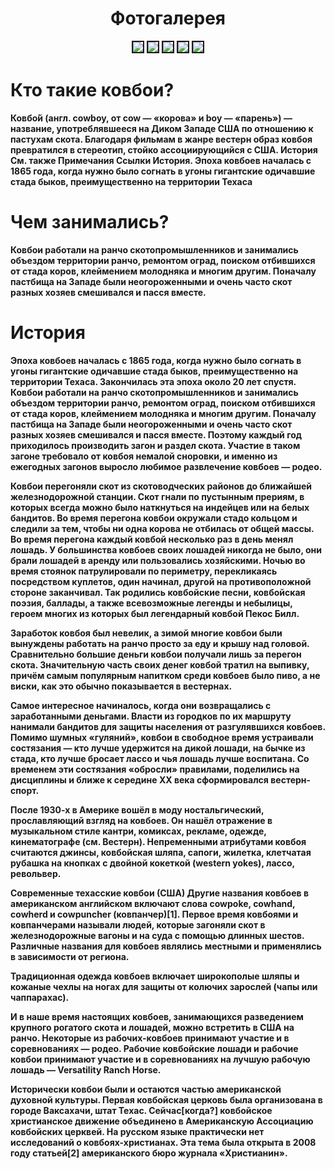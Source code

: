 <h3>
         <h1 style="text-align: center;">Фотогалерея</h1>
<div style="text-align: center;">		   
	<a href="1.html"><img src="https://cdn.pixabay.com/photo/2018/01/16/09/31/sunset-3085578_960_720.jpg" border="2" /></a>		
	<a href="2.html"><img src="https://cdn.pixabay.com/photo/2010/12/21/05/18/ghost-town-3875_960_720.jpg" border="2" /></a>		
	<a href="3.html"><img src="https://cdn.pixabay.com/photo/2015/01/31/10/26/monument-valley-618363_960_720.jpg" border="2" /></a>
        <a href="4.html"><img src="https://cdn.pixabay.com/photo/2018/03/24/21/55/horse-3258001_960_720.jpg" border="2" /></a>
        <a href="5.html"><img src="https://cdn.pixabay.com/photo/2014/08/17/02/09/saddle-419745_960_720.jpg" border="2" /></a>		
</div>
     </h3>
<h1>Кто такие ковбои?</h1>
     <p><b>Ковбо́й (англ. cowboy, от cow — «корова» и boy — «парень») — название, употреблявшееся на Диком Западе США по отношению к пастухам скота. Благодаря фильмам в жанре вестерн образ ковбоя превратился в стереотип, стойко ассоциирующийся с США. История См. также Примечания Ссылки История. Эпоха ковбоев началась с 1865 года, когда нужно было согнать в угоны гигантские одичавшие стада быков, преимущественно на территории Техаса</b></p>
     <h1>Чем занимались?</h1>
     <b><p>Ковбои работали на ранчо скотопромышленников и занимались объездом территории ранчо, ремонтом оград, поиском отбившихся от стада коров, клеймением молодняка и многим другим. Поначалу пастбища на Западе были неогороженными и очень часто скот разных хозяев смешивался и пасся вместе.</p></b>
     <h1>История</h1>
     <b><p>Эпоха ковбоев началась с 1865 года, когда нужно было согнать в угоны гигантские одичавшие стада быков, преимущественно на территории Техаса. Закончилась эта эпоха около 20 лет спустя. Ковбои работали на ранчо скотопромышленников и занимались объездом территории ранчо, ремонтом оград, поиском отбившихся от стада коров, клеймением молодняка и многим другим. Поначалу пастбища на Западе были неогороженными и очень часто скот разных хозяев смешивался и пасся вместе. Поэтому каждый год приходилось производить загон и раздел скота. Участие в таком загоне требовало от ковбоя немалой сноровки, и именно из ежегодных загонов выросло любимое развлечение ковбоев — родео.</p>

<p>Ковбои перегоняли скот из скотоводческих районов до ближайшей железнодорожной станции. Скот гнали по пустынным прериям, в которых всегда можно было наткнуться на индейцев или на белых бандитов. Во время перегона ковбои окружали стадо кольцом и следили за тем, чтобы ни одна корова не отбилась от общей массы. Во время перегона каждый ковбой несколько раз в день менял лошадь. У большинства ковбоев своих лошадей никогда не было, они брали лошадей в аренду или пользовались хозяйскими. Ночью во время стоянок патрулировали по периметру, перекликаясь посредством куплетов, один начинал, другой на противоположной стороне заканчивал. Так родились ковбойские песни, ковбойская поэзия, баллады, а также всевозможные легенды и небылицы, героем многих из которых был легендарный ковбой Пекос Билл.</p>

<p>Заработок ковбоя был невелик, а зимой многие ковбои были вынуждены работать на ранчо просто за еду и крышу над головой. Сравнительно большие деньги ковбои получали лишь за перегон скота. Значительную часть своих денег ковбой тратил на выпивку, причём самым популярным напитком среди ковбоев было пиво, а не виски, как это обычно показывается в вестернах.</p>

<p>Самое интересное начиналось, когда они возвращались с заработанными деньгами. Власти из городков по их маршруту нанимали бандитов для защиты населения от разгулявшихся ковбоев. Помимо шумных «гуляний», ковбои в свободное время устраивали состязания — кто лучше удержится на дикой лошади, на бычке из стада, кто лучше бросает лассо и чья лошадь лучше воспитана. Со временем эти состязания «обросли» правилами, поделились на дисциплины и ближе к середине XX века сформировался вестерн-спорт.</p>

<p>После 1930-х в Америке вошёл в моду ностальгический, прославляющий взгляд на ковбоев. Он нашёл отражение в музыкальном стиле кантри, комиксах, рекламе, одежде, кинематографе (см. Вестерн). Непременными атрибутами ковбоя считаются джинсы, ковбойская шляпа, сапоги, жилетка, клетчатая рубашка на кнопках с двойной кокеткой (western yokes), лассо, револьвер.</p>


<p>Современные техасские ковбои (США)
Другие названия ковбоев в американском английском включают слова cowpoke, cowhand, cowherd и cowpuncher (ковпанчер)[1]. Первое время ковбоями и ковпанчерами называли людей, которые загоняли скот в железнодорожные вагоны и на суда с помощью длинных шестов. Различные названия для ковбоев являлись местными и применялись в зависимости от региона.</p>

<p>Традиционная одежда ковбоев включает широкополые шляпы и кожаные чехлы на ногах для защиты от колючих зарослей (чапы или чаппарахас).</p>

<p>И в наше время настоящих ковбоев, занимающихся разведением крупного рогатого скота и лошадей, можно встретить в США на ранчо. Некоторые из рабочих-ковбоев принимают участие и в соревнованиях — родео. Рабочие ковбойские лошади и рабочие ковбои принимают участие и в соревнованиях на лучшую рабочую лошадь — Versatility Ranch Horse.</p>

<p>Исторически ковбои были и остаются частью американской духовной культуры. Первая ковбойская церковь была организована в городе Ваксахачи, штат Техас. Сейчас[когда?] ковбойское христианское движение объединено в Американскую Ассоциацию ковбойских церквей. На русском языке практически нет исследований о ковбоях-христианах. Эта тема была открыта в 2008 году статьей[2] американского бюро журнала «Христианин».</p></b>
